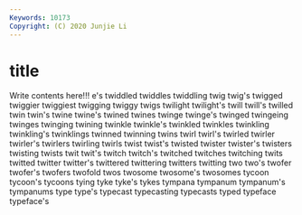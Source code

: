 ```yaml
---
Keywords: 10173
Copyright: (C) 2020 Junjie Li
---
```


# title

Write contents here!!!
e's 
twiddled 
twiddles 
twiddling 
twig 
twig's 
twigged 
twiggier 
twiggiest
twigging 
twiggy 
twigs 
twilight 
twilight's 
twill 
twill's 
twilled 
twin 
twin's
twine 
twine's 
twined 
twines 
twinge 
twinge's 
twinged 
twingeing 
twinges 
twinging
twining 
twinkle 
twinkle's 
twinkled 
twinkles 
twinkling 
twinkling's 
twinklings 
twinned 
twinning
twins 
twirl 
twirl's 
twirled 
twirler 
twirler's 
twirlers 
twirling 
twirls 
twist
twist's 
twisted 
twister 
twister's 
twisters 
twisting 
twists 
twit 
twit's 
twitch
twitch's 
twitched 
twitches 
twitching 
twits 
twitted 
twitter 
twitter's 
twittered 
twittering
twitters 
twitting 
two 
two's 
twofer 
twofer's 
twofers 
twofold 
twos 
twosome
twosome's 
twosomes 
tycoon 
tycoon's 
tycoons 
tying 
tyke 
tyke's 
tykes 
tympana
tympanum 
tympanum's 
tympanums 
type 
type's 
typecast 
typecasting 
typecasts 
typed 
typeface
typeface's 
